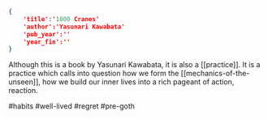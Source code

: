 ```json
{
	'title':'1000 Cranes'
	'author':'Yasunari Kawabata'
	'pub_year':''
	'year_fin':''
}
```
Although this is a book by Yasunari Kawabata, it is also a [[practice]]. It is a practice which calls into question how we form the [[mechanics-of-the-unseen]], how we build our inner lives into a rich pageant of action, reaction.


#habits #well-lived #regret #pre-goth
